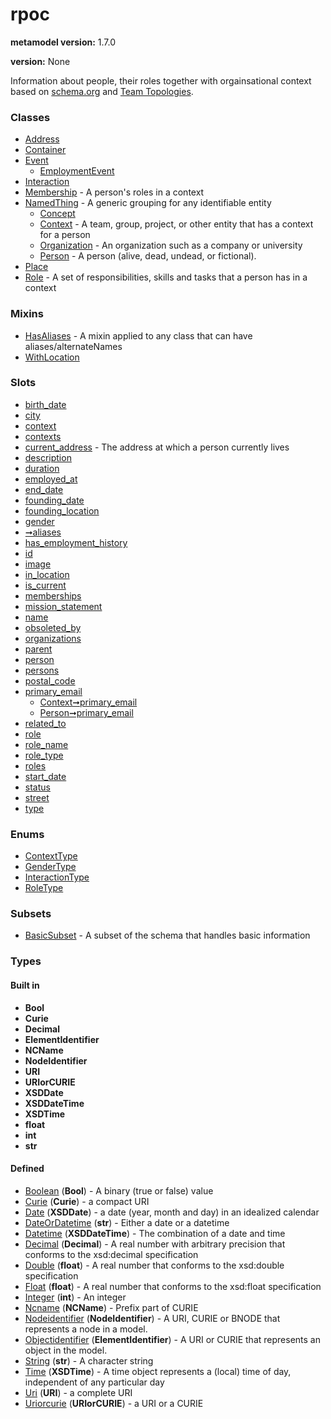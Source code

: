 
# rpoc


**metamodel version:** 1.7.0

**version:** None


Information about people, their roles together with orgainsational context based on [schema.org](http://schema.org) and [Team Topologies](https://teamtopologies.com/).


### Classes

 * [Address](Address.md)
 * [Container](Container.md)
 * [Event](Event.md)
     * [EmploymentEvent](EmploymentEvent.md)
 * [Interaction](Interaction.md)
 * [Membership](Membership.md) - A person's roles in a context
 * [NamedThing](NamedThing.md) - A generic grouping for any identifiable entity
     * [Concept](Concept.md)
     * [Context](Context.md) - A team, group, project, or other entity that has a context for a person
     * [Organization](Organization.md) - An organization such as a company or university
     * [Person](Person.md) - A person (alive, dead, undead, or fictional).
 * [Place](Place.md)
 * [Role](Role.md) - A set of responsibilities, skills and tasks that a person has in a context

### Mixins

 * [HasAliases](HasAliases.md) - A mixin applied to any class that can have aliases/alternateNames
 * [WithLocation](WithLocation.md)

### Slots

 * [birth_date](birth_date.md)
 * [city](city.md)
 * [context](context.md)
 * [contexts](contexts.md)
 * [current_address](current_address.md) - The address at which a person currently lives
 * [description](description.md)
 * [duration](duration.md)
 * [employed_at](employed_at.md)
 * [end_date](end_date.md)
 * [founding_date](founding_date.md)
 * [founding_location](founding_location.md)
 * [gender](gender.md)
 * [➞aliases](hasAliases__aliases.md)
 * [has_employment_history](has_employment_history.md)
 * [id](id.md)
 * [image](image.md)
 * [in_location](in_location.md)
 * [is_current](is_current.md)
 * [memberships](memberships.md)
 * [mission_statement](mission_statement.md)
 * [name](name.md)
 * [obsoleted_by](obsoleted_by.md)
 * [organizations](organizations.md)
 * [parent](parent.md)
 * [person](person.md)
 * [persons](persons.md)
 * [postal_code](postal_code.md)
 * [primary_email](primary_email.md)
     * [Context➞primary_email](Context_primary_email.md)
     * [Person➞primary_email](Person_primary_email.md)
 * [related_to](related_to.md)
 * [role](role.md)
 * [role_name](role_name.md)
 * [role_type](role_type.md)
 * [roles](roles.md)
 * [start_date](start_date.md)
 * [status](status.md)
 * [street](street.md)
 * [type](type.md)

### Enums

 * [ContextType](ContextType.md)
 * [GenderType](GenderType.md)
 * [InteractionType](InteractionType.md)
 * [RoleType](RoleType.md)

### Subsets

 * [BasicSubset](BasicSubset.md) - A subset of the schema that handles basic information

### Types


#### Built in

 * **Bool**
 * **Curie**
 * **Decimal**
 * **ElementIdentifier**
 * **NCName**
 * **NodeIdentifier**
 * **URI**
 * **URIorCURIE**
 * **XSDDate**
 * **XSDDateTime**
 * **XSDTime**
 * **float**
 * **int**
 * **str**

#### Defined

 * [Boolean](types/Boolean.md)  (**Bool**)  - A binary (true or false) value
 * [Curie](types/Curie.md)  (**Curie**)  - a compact URI
 * [Date](types/Date.md)  (**XSDDate**)  - a date (year, month and day) in an idealized calendar
 * [DateOrDatetime](types/DateOrDatetime.md)  (**str**)  - Either a date or a datetime
 * [Datetime](types/Datetime.md)  (**XSDDateTime**)  - The combination of a date and time
 * [Decimal](types/Decimal.md)  (**Decimal**)  - A real number with arbitrary precision that conforms to the xsd:decimal specification
 * [Double](types/Double.md)  (**float**)  - A real number that conforms to the xsd:double specification
 * [Float](types/Float.md)  (**float**)  - A real number that conforms to the xsd:float specification
 * [Integer](types/Integer.md)  (**int**)  - An integer
 * [Ncname](types/Ncname.md)  (**NCName**)  - Prefix part of CURIE
 * [Nodeidentifier](types/Nodeidentifier.md)  (**NodeIdentifier**)  - A URI, CURIE or BNODE that represents a node in a model.
 * [Objectidentifier](types/Objectidentifier.md)  (**ElementIdentifier**)  - A URI or CURIE that represents an object in the model.
 * [String](types/String.md)  (**str**)  - A character string
 * [Time](types/Time.md)  (**XSDTime**)  - A time object represents a (local) time of day, independent of any particular day
 * [Uri](types/Uri.md)  (**URI**)  - a complete URI
 * [Uriorcurie](types/Uriorcurie.md)  (**URIorCURIE**)  - a URI or a CURIE
